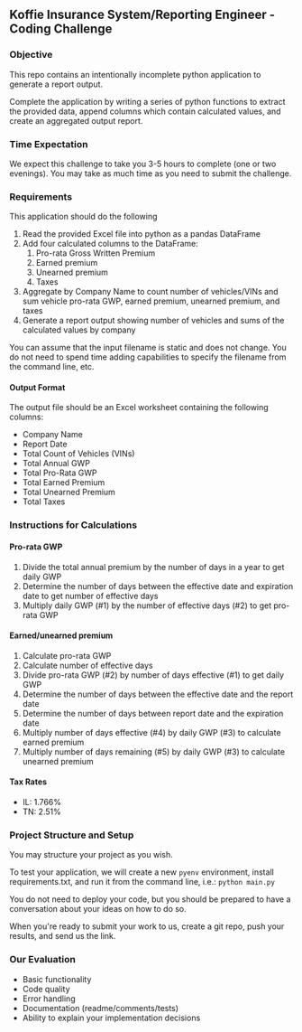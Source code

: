 ## Koffie Insurance System/Reporting Engineer - Coding Challenge

### Objective

This repo contains an intentionally incomplete python application to generate a report output.

Complete the application by writing a series of python functions to extract the provided data,
append columns which contain calculated values, and create an aggregated output report.

### Time Expectation

We expect this challenge to take you 3-5 hours to complete (one or two evenings). You may take as much time as you need to submit the challenge.

### Requirements

This application should do the following

1. Read the provided Excel file into python as a pandas DataFrame
2. Add four calculated columns to the DataFrame:
   1. Pro-rata Gross Written Premium
   2. Earned premium
   3. Unearned premium
   4. Taxes
3. Aggregate by Company Name to count number of vehicles/VINs and sum vehicle pro-rata GWP, earned premium, unearned premium, and taxes
4. Generate a report output showing number of vehicles and sums of the calculated values by company

You can assume that the input filename is static and does not change. You do not need to spend time adding capabilities 
to specify the filename from the command line, etc.

#### Output Format

The output file should be an Excel worksheet containing the following columns:

- Company Name
- Report Date
- Total Count of Vehicles (VINs)
- Total Annual GWP
- Total Pro-Rata GWP
- Total Earned Premium
- Total Unearned Premium
- Total Taxes

### Instructions for Calculations

#### Pro-rata GWP
1. Divide the total annual premium by the number of days in a year to get daily GWP
2. Determine the number of days between the effective date and expiration date to get number of effective days
3. Multiply daily GWP (#1) by the number of effective days (#2) to get pro-rata GWP


#### Earned/unearned premium
1. Calculate pro-rata GWP
2. Calculate number of effective days
4. Divide pro-rata GWP (#2) by number of days effective (#1) to get daily GWP
5. Determine the number of days between the effective date and the report date
6. Determine the number of days between report date and the expiration date
7. Multiply number of days effective (#4) by daily GWP (#3) to calculate earned premium
8. Multiply number of days remaining (#5) by daily GWP (#3) to calculate unearned premium

#### Tax Rates

- IL: 1.766%
- TN: 2.51%

### Project Structure and Setup

You may structure your project as you wish.

To test your application, we will create a new `pyenv` environment, install requirements.txt, and run it from the command line, i.e.: `python main.py`

You do not need to deploy your code, but you should be prepared to have a conversation about your ideas on how to do so.

When you're ready to submit your work to us, create a git repo, push your results, and send us the link.

### Our Evaluation

- Basic functionality
- Code quality
- Error handling
- Documentation (readme/comments/tests)
- Ability to explain your implementation decisions
